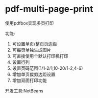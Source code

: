 # pdf-multi-page-print
使用pdfbox实现多页打印

功能:
1. 可设置单页/整页页边距
2. 可每页单独生成图片
3. 可直接使用个默认打印机打印
4. 设置行列
5. 设置页码范围(1/1-2/1,10-20/1-2,4-6)
6. 增加单页裁剪边距设置
7. 增加双面打印功能

开发工具:NetBeans
